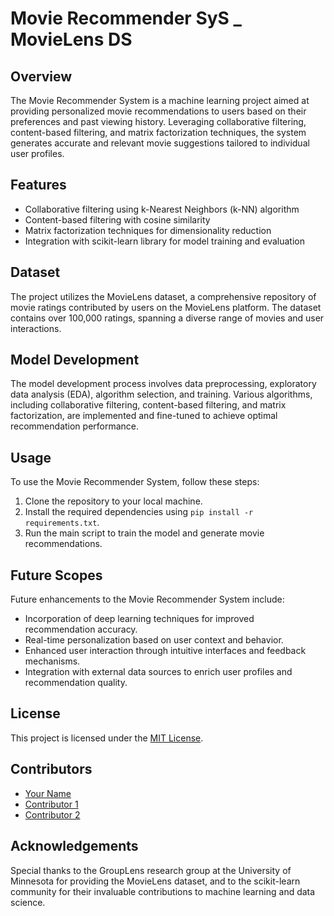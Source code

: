 # Movie Recommender SyS _ MovieLens DS

## Overview
The Movie Recommender System is a machine learning project aimed at providing personalized movie recommendations to users based on their preferences and past viewing history. Leveraging collaborative filtering, content-based filtering, and matrix factorization techniques, the system generates accurate and relevant movie suggestions tailored to individual user profiles.

## Features
- Collaborative filtering using k-Nearest Neighbors (k-NN) algorithm
- Content-based filtering with cosine similarity
- Matrix factorization techniques for dimensionality reduction
- Integration with scikit-learn library for model training and evaluation

## Dataset
The project utilizes the MovieLens dataset, a comprehensive repository of movie ratings contributed by users on the MovieLens platform. The dataset contains over 100,000 ratings, spanning a diverse range of movies and user interactions.

## Model Development
The model development process involves data preprocessing, exploratory data analysis (EDA), algorithm selection, and training. Various algorithms, including collaborative filtering, content-based filtering, and matrix factorization, are implemented and fine-tuned to achieve optimal recommendation performance.

## Usage
To use the Movie Recommender System, follow these steps:
1. Clone the repository to your local machine.
2. Install the required dependencies using `pip install -r requirements.txt`.
3. Run the main script to train the model and generate movie recommendations.

## Future Scopes
Future enhancements to the Movie Recommender System include:
- Incorporation of deep learning techniques for improved recommendation accuracy.
- Real-time personalization based on user context and behavior.
- Enhanced user interaction through intuitive interfaces and feedback mechanisms.
- Integration with external data sources to enrich user profiles and recommendation quality.

## License
This project is licensed under the [MIT License](LICENSE).

## Contributors
- [Your Name](https://github.com/yourusername)
- [Contributor 1](https://github.com/contributor1)
- [Contributor 2](https://github.com/contributor2)

## Acknowledgements
Special thanks to the GroupLens research group at the University of Minnesota for providing the MovieLens dataset, and to the scikit-learn community for their invaluable contributions to machine learning and data science.

